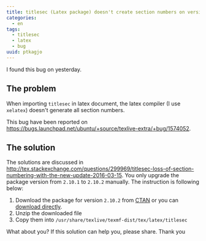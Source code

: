 ```yaml
---
title: titlesec (Latex package) doesn't create section numbers on version 2.10.1
categories:
  - en
tags:
  - titlesec
  - latex
  - bug
uuid: ptkagjo
---
```


I found this bug on yesterday.

## The problem

When importing `titlesec` in latex document, the latex compiler (I use `xelatex`) doesn't generate all section numbers.

This bug have been reported on <https://bugs.launchpad.net/ubuntu/+source/texlive-extra/+bug/1574052>.

## The solution

The solutions are discussed in <http://tex.stackexchange.com/questions/299969/titlesec-loss-of-section-numbering-with-the-new-update-2016-03-15>.
You only upgrade the package version from `2.10.1` to `2.10.2` manually. The instruction is following below:

1. Download the package for version `2.10.2` from [CTAN](https://www.ctan.org/pkg/titlesec?lang=en) or you can [download directly](http://mirrors.ctan.org/macros/latex/contrib/titlesec.zip).
2. Unzip the downloaded file
3. Copy them into `/usr/share/texlive/texmf-dist/tex/latex/titlesec`

What about you? If this solution can help you, please share.
Thank you

